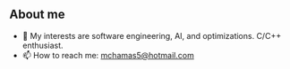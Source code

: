 ## About me
- 🔭 My interests are software engineering, AI, and optimizations. C/C++ enthusiast.
- 📫 How to reach me: mchamas5@hotmail.com

